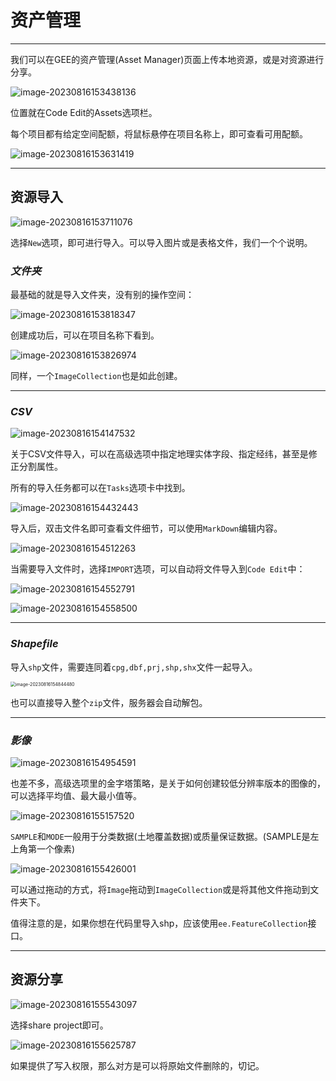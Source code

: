 # 资产管理

---

我们可以在GEE的资产管理(Asset Manager)页面上传本地资源，或是对资源进行分享。

![image-20230816153438136](ManagingAsset/image-20230816153438136.png)

位置就在Code Edit的Assets选项栏。

每个项目都有给定空间配额，将鼠标悬停在项目名称上，即可查看可用配额。

![image-20230816153631419](ManagingAsset/image-20230816153631419.png)

---

## 资源导入

![image-20230816153711076](ManagingAsset/image-20230816153711076.png)

选择`New`选项，即可进行导入。可以导入图片或是表格文件，我们一个个说明。

### *文件夹*

最基础的就是导入文件夹，没有别的操作空间：

![image-20230816153818347](ManagingAsset/image-20230816153818347.png)

创建成功后，可以在项目名称下看到。

![image-20230816153826974](ManagingAsset/image-20230816153826974.png)

同样，一个`ImageCollection`也是如此创建。

---

### *CSV*

![image-20230816154147532](ManagingAsset/image-20230816154147532.png)

关于CSV文件导入，可以在高级选项中指定地理实体字段、指定经纬，甚至是修正分割属性。

所有的导入任务都可以在`Tasks`选项卡中找到。

![image-20230816154432443](ManagingAsset/image-20230816154432443.png)

导入后，双击文件名即可查看文件细节，可以使用`MarkDown`编辑内容。

![image-20230816154512263](ManagingAsset/image-20230816154512263.png)

当需要导入文件时，选择`IMPORT`选项，可以自动将文件导入到`Code Edit`中：

![image-20230816154552791](ManagingAsset/image-20230816154552791.png)

![image-20230816154558500](ManagingAsset/image-20230816154558500.png)

---

### *Shapefile*

导入`shp`文件，需要连同着`cpg,dbf,prj,shp,shx`文件一起导入。

<img src="ManagingAsset/image-20230816154844480.png" alt="image-20230816154844480" style="zoom:50%;" />

也可以直接导入整个`zip`文件，服务器会自动解包。

---

### *影像*

![image-20230816154954591](ManagingAsset/image-20230816154954591.png)

也差不多，高级选项里的金字塔策略，是关于如何创建较低分辨率版本的图像的，可以选择平均值、最大最小值等。

![image-20230816155157520](ManagingAsset/image-20230816155157520.png)

`SAMPLE`和`MODE`一般用于分类数据(土地覆盖数据)或质量保证数据。(SAMPLE是左上角第一个像素)

![image-20230816155426001](ManagingAsset/image-20230816155426001.png)

可以通过拖动的方式，将`Image`拖动到`ImageCollection`或是将其他文件拖动到文件夹下。

值得注意的是，如果你想在代码里导入shp，应该使用`ee.FeatureCollection`接口。

---

## 资源分享

![image-20230816155543097](ManagingAsset/image-20230816155543097.png)

选择share project即可。

![image-20230816155625787](ManagingAsset/image-20230816155625787.png)

如果提供了写入权限，那么对方是可以将原始文件删除的，切记。

